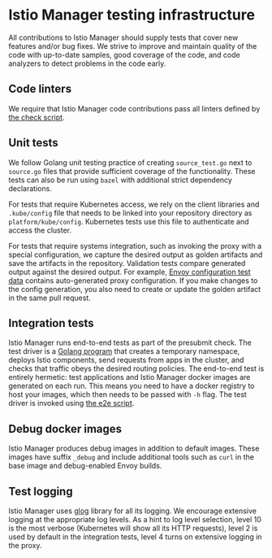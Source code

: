 # Istio Manager testing infrastructure

All contributions to Istio Manager should supply tests that cover new features and/or bug fixes.
We strive to improve and maintain quality of the code with up-to-date samples, good coverage of the code, and code analyzers to detect problems in the code early.

## Code linters

We require that Istio Manager code contributions pass all linters defined by [the check script](../bin/check.sh).

## Unit tests

We follow Golang unit testing practice of creating `source_test.go` next to `source.go` files that provide sufficient coverage of the functionality. These tests can also be run using `bazel` with additional strict dependency declarations.

For tests that require Kubernetes access, we rely on the client libraries and `.kube/config` file that needs to be linked into your repository directory as `platform/kube/config`. Kubernetes tests use this file to authenticate and access the cluster.

For tests that require systems integration, such as invoking the proxy with a special configuration, we capture the desired output as golden artifacts and save the artifacts in the repository. Validation tests compare generated output against the desired output. For example, [Envoy configuration test data](../proxy/envoy/testdata) contains auto-generated proxy configuration. If you make changes to the config generation, you also need to create or update the golden artifact in the same pull request.

## Integration tests

Istio Manager runs end-to-end tests as part of the presubmit check. The test driver is a [Golang program](../test/integration) that creates a temporary namespace, deploys Istio components, send requests from apps in the cluster, and checks that traffic obeys the desired routing policies. The end-to-end test is entirely hermetic: test applications and Istio Manager docker images are generated on each run. This means you need to have a docker registry to host your images, which then needs to be passed with `-h` flag. The test driver is invoked using [the e2e script](../bin/e2e.sh).

## Debug docker images

Istio Manager produces debug images in addition to default images. These images have suffix `_debug` and include additional tools such as `curl` in the base image and debug-enabled Envoy builds.

## Test logging

Istio Manager uses [glog](https://godoc.org/github.com/golang/glog) library for all its logging. We encourage extensive logging at the appropriate log levels. As a hint to log level selection, level 10 is the most verbose (Kubernetes will show all its HTTP requests), level 2 is used by default in the integration tests, level 4 turns on extensive logging in the proxy.

